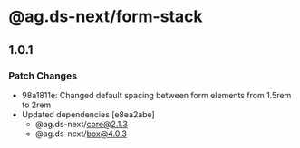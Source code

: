 # @ag.ds-next/form-stack

## 1.0.1

### Patch Changes

- 98a1811e: Changed default spacing between form elements from 1.5rem to 2rem
- Updated dependencies [e8ea2abe]
  - @ag.ds-next/core@2.1.3
  - @ag.ds-next/box@4.0.3
